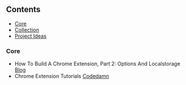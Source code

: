 ## Contents

* [Core](#core)
* [Collection](#collection)
* [Project Ideas](#project-ideas)

### Core
* How To Build A Chrome Extension, Part 2: Options And Localstorage [Blog](https://julip.co/2010/01/how-to-build-a-chrome-extension-part-2-options-and-localstorage/)
* Chrome Extension Tutorials [Codedamn](https://www.youtube.com/playlist?list=PLYxzS__5yYQlWil-vQ-y7NR902ovyq1Xi)
